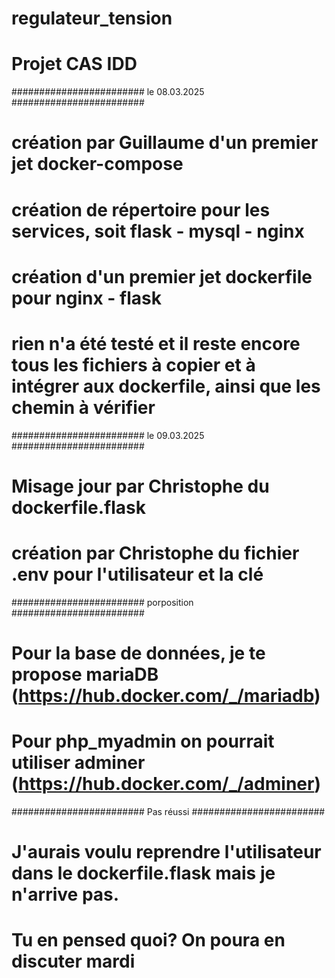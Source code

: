 # regulateur_tension
# Projet  CAS IDD

######################## le 08.03.2025 ########################
# création par Guillaume d'un premier jet docker-compose
# création de répertoire pour les services, soit flask - mysql - nginx
# création d'un premier jet dockerfile pour nginx - flask

# rien n'a été testé et il reste encore tous les fichiers à copier et à intégrer aux dockerfile, ainsi que les chemin à vérifier

######################## le 09.03.2025 ########################
# Misage jour par Christophe du dockerfile.flask
# création par Christophe du fichier .env pour l'utilisateur et la clé


######################## porposition ########################
# Pour la base de données, je te propose mariaDB (https://hub.docker.com/_/mariadb)
# Pour php_myadmin on pourrait utiliser adminer (https://hub.docker.com/_/adminer)

######################## Pas réussi ########################
# J'aurais voulu reprendre l'utilisateur dans le dockerfile.flask mais je n'arrive pas.

# Tu en pensed quoi? On poura en discuter mardi